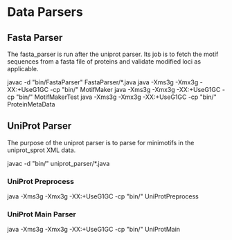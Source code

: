 # Data Parsers


## Fasta Parser
The fasta_parser is run after the uniprot parser. Its job is to fetch 
the motif sequences from a fasta file of proteins and validate modified
loci as applicable.

javac -d "bin/FastaParser"  FastaParser/*.java
java -Xms3g -Xmx3g -XX:+UseG1GC -cp "bin/"  MotifMaker
java -Xms3g -Xmx3g -XX:+UseG1GC -cp "bin/"  MotifMakerTest
java -Xms3g -Xmx3g -XX:+UseG1GC -cp "bin/"  ProteinMetaData
## UniProt Parser
The purpose of the uniprot parser is to parse for minimotifs in the 
uniprot_sprot XML data.

javac -d "bin/"  uniprot_parser/*.java

### UniProt Preprocess
java -Xms3g -Xmx3g -XX:+UseG1GC -cp "bin/"  UniProtPreprocess

### UniProt Main Parser
java -Xms3g -Xmx3g -XX:+UseG1GC -cp "bin/"  UniProtMain